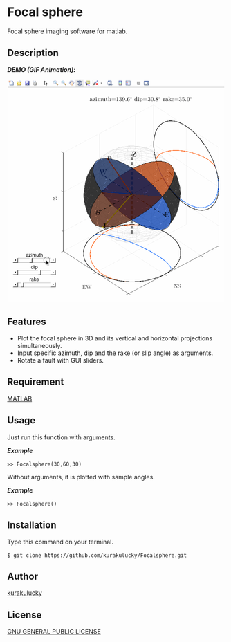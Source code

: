 # Focal sphere
Focal sphere imaging software for matlab.

## Description

***DEMO (GIF Animation):***

<center>
<img src="./snapshots/demo.gif" alt="GIF" width="500">
</center>




## Features
 - Plot the focal sphere in 3D and its vertical and horizontal projections simultaneously.
 - Input specific azimuth, dip and the rake (or slip angle) as arguments.
 - Rotate a fault with GUI sliders.

## Requirement
[MATLAB](http://www.mathworks.com/products/matlab)
## Usage
Just run this function with arguments.

***Example***
	
	>> Focalsphere(30,60,30)

Without arguments, it is plotted with sample angles.

***Example***
	
	>> Focalsphere()

## Installation
Type this command on your terminal.

	$ git clone https://github.com/kurakulucky/Focalsphere.git
## Author
[kurakulucky](https://github.com/kurakulucky)
## License
[GNU GENERAL PUBLIC LICENSE](https://www.gnu.org/licenses/gpl-3.0.html)

